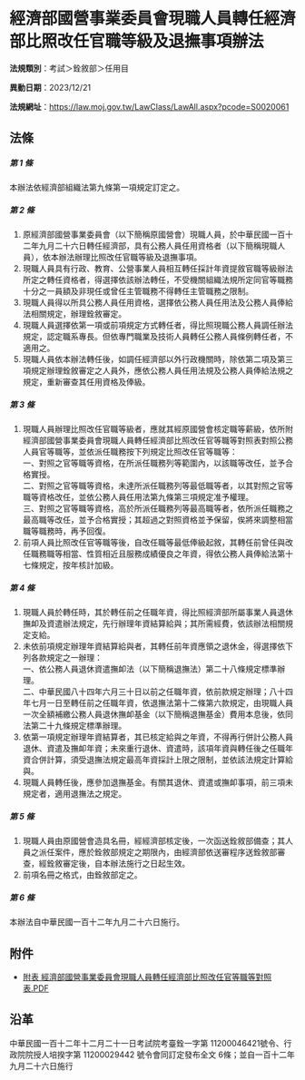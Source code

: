 # 經濟部國營事業委員會現職人員轉任經濟部比照改任官職等級及退撫事項辦法



**法規類別**：考試＞銓敘部＞任用目

**異動日期**：2023/12/21  

**法規網址**：https://law.moj.gov.tw/LawClass/LawAll.aspx?pcode=S0020061



## 法條
##### 第 1 條
本辦法依經濟部組織法第九條第一項規定訂定之。

##### 第 2 條
1. 原經濟部國營事業委員會（以下簡稱原國營會）現職人員，於中華民國一百十二年九月二十六日轉任經濟部，具有公務人員任用資格者（以下簡稱現職人員），依本辦法辦理比照改任官職等級及退撫事項。
1. 現職人員具有行政、教育、公營事業人員相互轉任採計年資提敘官職等級辦法所定之轉任資格者，得選擇依該辦法轉任，不受機關組織法規所定同官等職務十分之一員額及非現任或曾任主管職務不得轉任主管職務之限制。
1. 現職人員得以所具公務人員任用資格，選擇依公務人員任用法及公務人員俸給法相關規定，辦理銓敘審定。
1. 現職人員選擇依第一項或前項規定方式轉任者，得比照現職公務人員調任辦法規定，認定職系專長。但依專門職業及技術人員轉任公務人員條例轉任者，不適用之。
1. 現職人員依本辦法轉任後，如調任經濟部以外行政機關時，除依第二項及第三項規定辦理銓敘審定之人員外，應依公務人員任用法規及公務人員俸給法規之規定，重新審查其任用資格及俸級。

##### 第 3 條
1. 現職人員辦理比照改任官職等級者，應就其經原國營會核定職等薪級，依所附經濟部國營事業委員會現職人員轉任經濟部比照改任官等職等對照表對照公務人員官等職等，並依派任職務按下列規定比照改任官等職等：  
一、對照之官等職等資格，在所派任職務列等範圍內，以該職等改任，並予合格實授。  
二、對照之官等職等資格，未達所派任職務列等最低職等者，以其對照之官等職等資格改任，並依公務人員任用法第九條第三項規定准予權理。  
三、對照之官等職等資格，高於所派任職務列等最高職等者，依所派任職務之最高職等改任，並予合格實授；其超過之對照資格並予保留，俟將來調整相當職等職務時，再予回復。
1. 前項人員比照改任官等職等後，自改任職等最低俸級起敘，其轉任前曾任與改任職務職等相當、性質相近且服務成績優良之年資，得依公務人員俸給法第十七條規定，按年核計加級。

##### 第 4 條
1. 現職人員於轉任時，其於轉任前之任職年資，得比照經濟部所屬事業人員退休撫卹及資遣辦法規定，先行辦理年資結算給與；其所需經費，依該辦法相關規定支給。
1. 未依前項規定辦理年資結算給與者，其轉任前年資應領之退休金，得選擇依下列各款規定之一辦理：  
一、依公務人員退休資遣撫卹法（以下簡稱退撫法）第二十八條規定標準辦理。  
二、中華民國八十四年六月三十日以前之任職年資，依前款規定辦理；八十四年七月一日至轉任前之任職年資，依退撫法第十二條第六款規定，由現職人員一次全額補繳公務人員退休撫卹基金（以下簡稱退撫基金）費用本息後，依同法第二十九條規定標準辦理。
1. 依第一項規定辦理年資結算者，其已核定給與之年資，不得再行併計公務人員退休、資遣及撫卹年資；未來重行退休、資遣時，該項年資與轉任後之任職年資合併計算，須受退撫法規定最高年資採計上限之限制，並依該法規定計算給與。
1. 現職人員轉任後，應參加退撫基金。有關其退休、資遣或撫卹事項，前三項未規定者，適用退撫法之規定。

##### 第 5 條
1. 現職人員由原國營會造具名冊，經經濟部核定後，一次函送銓敘部備查；其人員之派任案件，應於銓敘部規定之期限內，由經濟部依送審程序送銓敘部審查，經銓敘審定後，自本辦法施行之日起生效。
1. 前項名冊之格式，由銓敘部定之。

##### 第 6 條
本辦法自中華民國一百十二年九月二十六日施行。
## 附件
* [附表  經濟部國營事業委員會現職人員轉任經濟部比照改任官等職等對照表.PDF](https://law.moj.gov.tw/LawClass/LawGetFile.ashx?FileId=0000357502)
## 沿革
中華民國一百十二年十二月二十一日考試院考臺銓一字第 11200046421號令、行政院院授人培揆字第 11200029442  號令會同訂定發布全文 6條；並自一百十二年九月二十六日施行
